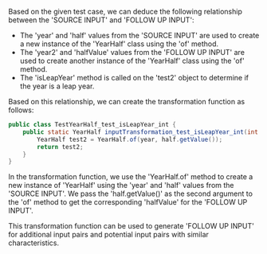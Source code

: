 Based on the given test case, we can deduce the following relationship between the 'SOURCE INPUT' and 'FOLLOW UP INPUT':

- The 'year' and 'half' values from the 'SOURCE INPUT' are used to create a new instance of the 'YearHalf' class using the 'of' method.
- The 'year2' and 'halfValue' values from the 'FOLLOW UP INPUT' are used to create another instance of the 'YearHalf' class using the 'of' method.
- The 'isLeapYear' method is called on the 'test2' object to determine if the year is a leap year.

Based on this relationship, we can create the transformation function as follows:

```java
public class TestYearHalf_test_isLeapYear_int {
    public static YearHalf inputTransformation_test_isLeapYear_int(int year, Half half)  {
        YearHalf test2 = YearHalf.of(year, half.getValue());
        return test2;
    }
}
```

In the transformation function, we use the 'YearHalf.of' method to create a new instance of 'YearHalf' using the 'year' and 'half' values from the 'SOURCE INPUT'. We pass the 'half.getValue()' as the second argument to the 'of' method to get the corresponding 'halfValue' for the 'FOLLOW UP INPUT'.

This transformation function can be used to generate 'FOLLOW UP INPUT' for additional input pairs and potential input pairs with similar characteristics.
